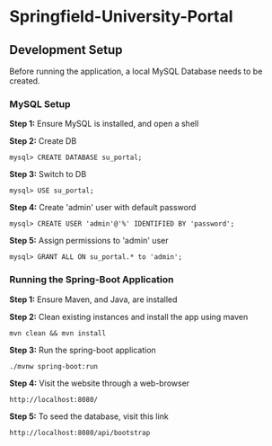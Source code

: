 # Springfield-University-Portal

## Development Setup

Before running the application, a local MySQL Database needs to be created.

### MySQL Setup
**Step 1:** Ensure MySQL is installed, and open a shell

**Step 2:** Create DB

    mysql> CREATE DATABASE su_portal;

**Step 3:** Switch to DB
    
    mysql> USE su_portal;

**Step 4:** Create 'admin' user with default password
    
    mysql> CREATE USER 'admin'@'%' IDENTIFIED BY 'password';

**Step 5:** Assign permissions to 'admin' user
    
    mysql> GRANT ALL ON su_portal.* to 'admin';

### Running the Spring-Boot Application

**Step 1:** Ensure Maven, and Java, are installed

**Step 2:** Clean existing instances and install the app using maven
    
    mvn clean && mvn install

**Step 3:** Run the spring-boot application
    
    ./mvnw spring-boot:run

**Step 4:** Visit the website through a web-browser
    
    http://localhost:8080/
    
**Step 5:** To seed the database, visit this link

    http://localhost:8080/api/bootstrap

